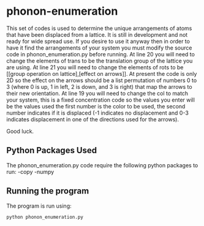 # phonon-enumeration

This set of codes is used to determine the unique arrangements of
atoms that have been displaced from a lattice. It is still in
development and not ready for wide spread use. If you desire to use it
anyway then in order to have it find the arrangements of your system
you must modify the source code in phonon_enumeration.py before
running. At line 20 you will need to change the elements of trans to
be the translation group of the lattice you are using. At line 21 you
will need to change the elements of rots to be [[group operation on
lattice],[effect on arrows]]. At present the code is only 2D so the
effect on the arrows should be a list permutation of numbers 0 to 3
(where 0 is up, 1 in left, 2 is down, and 3 is right) that map the
arrows to their new orientation. At line 19 you will need to change
the col to match your system, this is a fixed concentration code so
the values you enter will be the values used the first number is the
color to be used, the second number indicates if it is displaced (-1
indicates no displacement and 0-3 indicates displacement in one of the
directions used for the arrows).

Good luck.

## Python Packages Used

The phonon_enumeration.py code require the following python packages to run:
-copy
-numpy

## Running the program

The program is run using:
```
python phonon_enumeration.py
```
